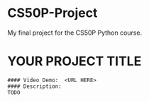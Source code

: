 # CS50P-Project
My final project for the CS50P Python course.
# YOUR PROJECT TITLE
    #### Video Demo:  <URL HERE>
    #### Description:
    TODO
